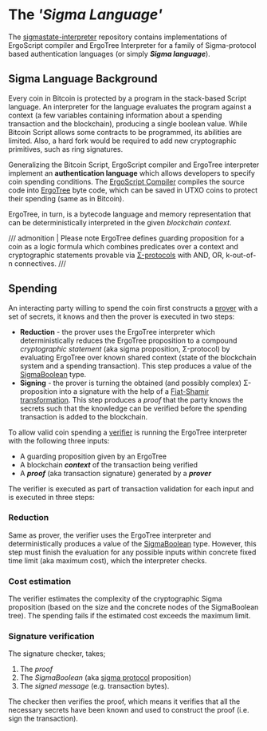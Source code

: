 # The ***'Sigma Language'***

The [sigmastate-interpreter](https://github.com/ScorexFoundation/sigmastate-interpreter#sigma-language-background.md) repository contains implementations of ErgoScript compiler and ErgoTree Interpreter for a family of Sigma-protocol based authentication languages (or simply ***Sigma language***).

## Sigma Language Background

Every coin in Bitcoin is protected by a program in the stack-based Script language. An interpreter for the language evaluates the program against a context (a few variables containing information about a spending transaction and the blockchain), producing a single boolean value. While Bitcoin Script allows some contracts to be programmed, its abilities are limited. Also, a hard fork would be required to add new cryptographic primitives, such as ring signatures.

Generalizing the Bitcoin Script, ErgoScript compiler and ErgoTree interpreter implement an **authentication language** which allows developers to specify coin spending conditions. The [ErgoScript Compiler](https://github.com/ScorexFoundation/sigmastate-interpreter/blob/develop/sc/src/main/scala/sigmastate/lang/SigmaCompiler.scala#L48) compiles the source code into [ErgoTree](https://github.com/ScorexFoundation/sigmastate-interpreter/blob/develop/interpreter/shared/src/main/scala/sigmastate/Values.scala#L990) byte code, which can be saved in UTXO coins to protect their spending (same as in Bitcoin).

ErgoTree, in turn, is a bytecode language and memory representation that can be deterministically interpreted in the given _blockchain context_.

/// admonition | Please note
ErgoTree defines guarding proposition for a coin as a logic formula which combines predicates over a context and cryptographic statements provable via [Σ-protocols](sigma-protocols.md) with AND, OR, k-out-of-n connectives.
///
## Spending 

An interacting party willing to spend the coin first constructs a [prover](https://github.com/ScorexFoundation/sigmastate-interpreter/blob/develop/interpreter/shared/src/main/scala/sigmastate/interpreter/ProverInterpreter.scala) with a set of secrets, it knows and then the prover is executed in two steps:

- **Reduction** - the prover uses the ErgoTree interpreter which deterministically reduces the ErgoTree proposition to a compound _cryptographic statement_ (aka sigma proposition, Σ-protocol) by evaluating ErgoTree over known shared context (state of the blockchain system and a spending transaction). This step produces a value of the [SigmaBoolean](https://github.com/ScorexFoundation/sigmastate-interpreter/blob/develop/interpreter/shared/src/main/scala/sigmastate/Values.scala) type.
- **Signing** - the prover is turning the obtained (and possibly complex) Σ-proposition into a signature with the help of a [Fiat-Shamir transformation](https://en.wikipedia.org/wiki/Fiat-Shamir_heuristic). This step produces a _proof_ that the party knows the secrets such that the knowledge can be verified before the spending transaction is added to the blockchain.

To allow valid coin spending a [verifier](https://github.com/ScorexFoundation/sigmastate-interpreter/blob/develop/interpreter/shared/src/main/scala/sigmastate/interpreter/Interpreter.scala) is running the ErgoTree interpreter with the following three inputs:

- A guarding proposition given by an ErgoTree 
- A blockchain **_context_** of the transaction being verified
- A **_proof_** (aka transaction signature) generated by a **_prover_** 
 
The verifier is executed as part of transaction validation for each input and is executed in three steps:

### Reduction 

Same as prover, the verifier uses the ErgoTree interpreter and deterministically produces a value of the [SigmaBoolean](sigmaboolean.md) type.  However, this step must finish the evaluation for any possible inputs within concrete fixed time limit (aka maximum cost), which the interpreter checks.

### Cost estimation 

The verifier estimates the complexity of the cryptographic Sigma proposition (based on the size and the concrete nodes of the SigmaBoolean tree). The spending fails if the estimated cost exceeds the maximum limit. 


### Signature verification 

The signature checker, takes;

1. The *proof*
2. The *SigmaBoolean* (aka [sigma protocol](https://en.wikipedia.org/wiki/Proof_of_knowledge#Sigma_protocols) proposition) 
3. The *signed message* (e.g. transaction bytes). 

The checker then verifies the proof, which means it verifies that all the necessary secrets have been known and used to construct the proof (i.e. sign the transaction). 

